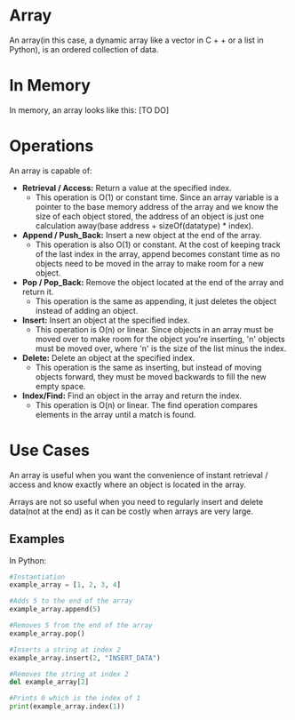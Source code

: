 # Array

An array(in this case, a dynamic array like a vector in C + + or a list in Python), is an ordered collection of data.

# In Memory

In memory, an array looks like this: \[TO DO\]

# Operations

An array is capable of:

* **Retrieval / Access:** Return a value at the specified index.
    * This operation is O(1) or constant time. Since an array variable is a pointer to the base memory address of the array and we know the size of each object stored, the address of an object is just one calculation away(base address + sizeOf(datatype) * index).
* **Append / Push_Back:** Insert a new object at the end of the array.
    * This operation is also O(1) or constant. At the cost of keeping track of the last index in the array, append becomes constant time as no objects need to be moved in the array to make room for a new object.
* **Pop / Pop_Back:** Remove the object located at the end of the array and return it.
    * This operation is the same as appending, it just deletes the object instead of adding an object.
* **Insert:** Insert an object at the specified index.
    * This operation is O(n) or linear. Since objects in an array must be moved over to make room for the object you're inserting, 'n' objects must be moved over, where 'n' is the size of the list minus the index.
* **Delete:** Delete an object at the specified index.
    * This operation is the same as inserting, but instead of moving objects forward, they must be moved backwards to fill the new empty space.
* **Index/Find:** Find an object in the array and return the index.
    * This operation is O(n) or linear. The find operation compares elements in the array until a match is found.

# Use Cases

An array is useful when you want the convenience of instant retrieval / access and know exactly where an object is located in the array.

Arrays are not so useful when you need to regularly insert and delete data(not at the end) as it can be costly when arrays are very large.

## Examples

In Python:

```python
#Instantiation
example_array = [1, 2, 3, 4]

#Adds 5 to the end of the array
example_array.append(5)

#Removes 5 from the end of the array
example_array.pop()

#Inserts a string at index 2
example_array.insert(2, "INSERT_DATA")

#Removes the string at index 2
del example_array[2]

#Prints 0 which is the index of 1
print(example_array.index(1))
```
